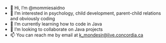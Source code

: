 - 👋 Hi, I’m @mommiesaidno
- 👀 I’m interested in psychology, child development, parent-child relations and obviously coding
- 🌱 I’m currently learning how to code in Java
- 💞️ I’m looking to collaborate on Java projects
- 📫 You can reach me by email at k_mondesir@live.concordia.ca

<!---
mommiesaidno/mommiesaidno is a ✨ special ✨ repository because its `README.md` (this file) appears on your GitHub profile.
You can click the Preview link to take a look at your changes.
--->
